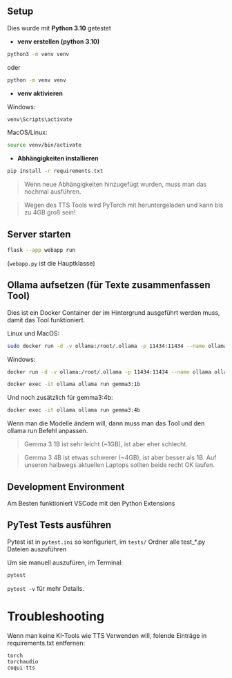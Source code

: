 ## Setup

Dies wurde mit **Python 3.10** getestet

- **venv erstellen (python 3.10)**

```sh
python3 -m venv venv
```

oder

```sh
python -m venv venv
```

- **venv aktivieren**

Windows:
```sh
venv\Scripts\activate
```

MacOS/Linux:
```sh
source venv/bin/activate
```

- **Abhängigkeiten installieren**

```sh
pip install -r requirements.txt
```

>Wenn neue Abhängigkeiten hinzugefügt wurden, muss man das nochmal ausführen.

>Wegen des TTS Tools wird PyTorch mit heruntergeladen und kann bis zu 4GB groß sein!


## Server starten

```sh
flask --app webapp run
```

(`webapp.py` ist die Hauptklasse)

## Ollama aufsetzen (für Texte zusammenfassen Tool)

Dies ist ein Docker Container der im Hintergrund ausgeführt werden muss, damit das Tool funktioniert.

Linux und MacOS:
```sh
sudo docker run -d -v ollama:/root/.ollama -p 11434:11434 --name ollama ollama/ollama && docker exec -it ollama ollama run gemma3:1b
```

Windows:
```sh
docker run -d -v ollama:/root/.ollama -p 11434:11434 --name ollama ollama/ollama
```

```sh
docker exec -it ollama ollama run gemma3:1b
```

Und noch zusätzlich für gemma3:4b:

```sh
docker exec -it ollama ollama run gemma3:4b
```

Wenn man die Modelle ändern will, dann muss man das Tool und den ollama run Befehl anpassen.

>Gemma 3 1B ist sehr leicht (~1GB), ist aber eher schlecht.

>Gemma 3 4B ist etwas schwerer (~4GB), ist aber besser als 1B. Auf unseren halbwegs aktuellen Laptops sollten beide recht OK laufen.

## Development Environment

Am Besten funktioniert VSCode mit den Python Extensions

## PyTest Tests ausführen

Pytest ist in `pytest.ini` so konfiguriert, im `tests/` Ordner alle test_*.py Dateien auszuführen

Um sie manuell auszufüren, im Terminal:

```sh
pytest
```

`pytest -v` für mehr Details.

# Troubleshooting

Wenn man keine KI-Tools wie TTS Verwenden will, folende Einträge in requirements.txt entfernen:

```
torch
torchaudio
coqui-tts
```